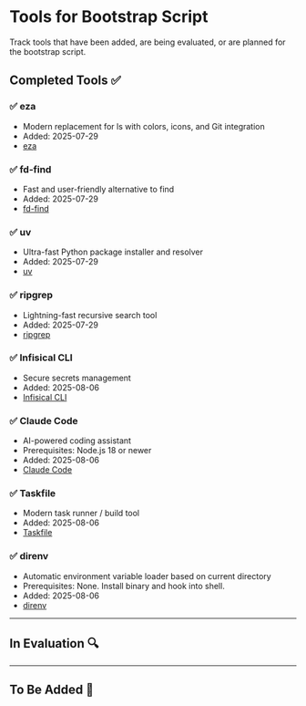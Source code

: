 # Tools for Bootstrap Script

Track tools that have been added, are being evaluated, or are planned for the bootstrap script.

## Completed Tools ✅

### ✅ eza

- Modern replacement for ls with colors, icons, and Git integration
- Added: 2025-07-29
- [eza](https://github.com/eza-community/eza)

### ✅ fd-find

- Fast and user-friendly alternative to find
- Added: 2025-07-29
- [fd-find](https://github.com/sharkdp/fd)

### ✅ uv

- Ultra-fast Python package installer and resolver
- Added: 2025-07-29
- [uv](https://github.com/astral-sh/uv)

### ✅ ripgrep

- Lightning-fast recursive search tool
- Added: 2025-07-29
- [ripgrep](https://github.com/BurntSushi/ripgrep)

### ✅ Infisical CLI

- Secure secrets management
- Added: 2025-08-06
- [Infisical CLI](https://infisical.com/docs/cli/overview)

### ✅ Claude Code

- AI-powered coding assistant
- Prerequisites: Node.js 18 or newer
- Added: 2025-08-06
- [Claude Code](https://docs.anthropic.com/en/docs/claude-code/overview)

### ✅ Taskfile

- Modern task runner / build tool
- Added: 2025-08-06
- [Taskfile](https://taskfile.dev/installation/)

### ✅ direnv

- Automatic environment variable loader based on current directory
- Prerequisites: None. Install binary and hook into shell.
- Added: 2025-08-06
- [direnv](https://direnv.net/docs/installation.html)

---

## In Evaluation 🔍

<!-- Tools being tested/evaluated for inclusion -->
<!-- Example format:
### Tool Name

- Brief description
- Why considering: [reason]
- Pros: [benefits]
- Cons: [drawbacks]
- Testing notes: [findings]
- Evaluation started: YYYY-MM-DD
- [Documentation](link)
-->

---

## To Be Added 📝

<!-- Tools confirmed for future addition -->
<!-- Example format:
### Tool Name

- Brief description
- Any prerequisites
- Priority: High/Medium/Low
- Date added to list: YYYY-MM-DD
- [Documentation](link)
-->